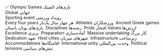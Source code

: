 ✅
Olympic Games
بازی‌های المپیک  
<br>
Global
جهانی  
<br>
Sporting event
رویداد ورزشی  
<br>
Every four years
هر چهار سال یک‌بار  
Athletes
ورزشکاران  
Ancient Greek games
بازی‌های یونان باستان  
Disciplines
رشته‌ها  
Pride
افتخار
Values
ارزش‌ها  
Excellence
برتری  
Preparation
آماده‌سازی  
Massive undertaking
کار بزرگ
Dedication
تعهد  
Host cities
شهرهای میزبان  
Infrastructure
زیرساخت  
Accommodations
اقامتگاه‌ها  
International unity
وحدت بین‌المللی  
Political tensions
تنش‌های سیاسی  

